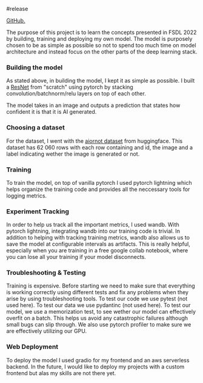 #release

[GitHub.](https://github.com/freth251/fsdl-aiornot)

The purpose of this project is to learn the concepts presented in FSDL 2022 by building, training and deploying my own model. The model is purposely chosen to be as simple as possible so not to spend too much time on model architecture and instead focus on the other parts of the deep learning stack.  

### Building the model

As stated above, in building the model, I kept it as simple as possible. I built a [ResNet](https://arxiv.org/pdf/1512.03385.pdf) from "scratch" using pytorch by stacking convolution/batchnorm/relu layers on top of each other. 

The model takes in an image and outputs a prediction that states how confident it is that it is AI generated. 

### Choosing a dataset

For the  dataset,  I went with the [aiornot dataset](https://huggingface.co/datasets/competitions/aiornot) from huggingface. This dataset has 62 060 rows with each row containing and id, the image and a label indicating wether the image is generated or not. 


### Training

To train the model, on top of vanilla pytorch I used pytorch lightning which helps organize the training code and provides all the neccessary tools for logging metrics. 


### Experiment Tracking

In order to help us track all the important metrics, I used wandb. With pytorch lightning, integrating wandb into our training code is trivial. In addition to helping with tracking training metrics, wandb also allows us to save the model at configurable intervals as artifacts. This is really helpful, especially when you are training in a free google collab notebook, where you can lose all your training if your model disconnects. 


### Troubleshooting & Testing

Training is expensive. Before starting we need to make sure that everything is working correctly using different tests and fix any problems when they arise by using troubleshooting tools. To test our code we use pytest (not used here). To test our data we use pydantinc (not used here). To test our model, we use a memorization test, to see wether our model can effectively overfit on a batch. This helps us avoid any catastrophic failures although small bugs can slip through. We also use pytorch profiler to make sure we are effectively utilizing our GPU. 
	
### Web Deployment

To deploy the model I used gradio for my frontend and an aws serverless backend. In the future, I would like to deploy my projects with a custom frontend but alas my skills are not there yet. 